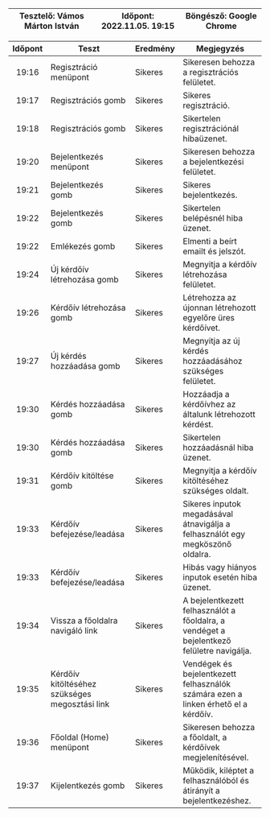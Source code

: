 | Tesztelő: Vámos Márton István | Időpont: 2022.11.05. 19:15 | Böngésző: Google Chrome |
| -------------------------------------|----------|-------------------------|

| Időpont | Teszt                | Eredmény | Megjegyzés                                                            |
|:-------:|----------------------|----------|-----------------------------------------------------------------------|
| 19:16 | Regisztráció menüpont | Sikeres | Sikeresen behozza a regisztrációs felületet. | 
| 19:17 | Regisztrációs gomb | Sikeres | Sikeres regisztráció. |
| 19:18 | Regisztrációs gomb | Sikeres | Sikertelen regisztrációnál hibaüzenet. |
| 19:20 | Bejelentkezés menüpont | Sikeres | Sikeresen behozza a bejelentkezési felületet. | 
| 19:21 | Bejelentkezés gomb | Sikeres | Sikeres bejelentkezés. |
| 19:22 | Bejelentkezés gomb | Sikeres | Sikertelen belépésnél hiba üzenet. |
| 19:22 | Emlékezés gomb | Sikeres | Elmenti a beírt emailt és jelszót. |
| 19:24 | Új kérdőív létrehozása gomb | Sikeres  | Megnyitja a kérdőív létrehozása felületet. |
| 19:26 | Kérdőív létrehozása gomb | Sikeres | Létrehozza az újonnan létrehozott egyelőre üres kérdőívet. |
| 19:27 | Új kérdés hozzáadása gomb | Sikeres | Megnyitja az új kérdés hozzáadásához szükséges felületet. |
| 19:30 | Kérdés hozzáadása gomb | Sikeres | Hozzáadja a kérdőívhez az általunk létrehozott kérdést. |
| 19:30 | Kérdés hozzáadása gomb | Sikeres | Sikertelen hozzáadásnál hiba üzenet. |
| 19:31 | Kérdőív kitöltése gomb | Sikeres | Megnyitja a kérdőív kitöltéséhez szükséges oldalt. |
| 19:33 | Kérdőív befejezése/leadása | Sikeres | Sikeres inputok megadásával átnavigálja a felhasználót egy megköszönő oldalra. |
| 19:33 | Kérdőív befejezése/leadása | Sikeres | Hibás vagy hiányos inputok esetén hiba üzenet. |
| 19:34 | Vissza a főoldalra navigáló link | Sikeres | A bejelentkezett felhasználót a főoldalra, a vendéget a bejelentkező felületre navigálja. |
| 19:35 | Kérdőív kitöltéséhez szükséges megosztási link | Sikeres | Vendégek és bejelentkezett felhasználók számára ezen a linken érhető el a kérdőív. |
| 19:36 | Főoldal (Home) menüpont | Sikeres | Sikeresen behozza a főoldalt, a kérdőívek megjelenítésével. |
| 19:37 | Kijelentkezés gomb | Sikeres | Működik, kiléptet a felhasználóból és átirányít a bejelentkezéshez. |